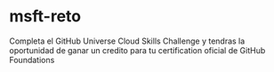 # msft-reto
Completa el GitHub Universe Cloud Skills Challenge y tendras la oportunidad de ganar un credito para tu certification oficial de GitHub Foundations
